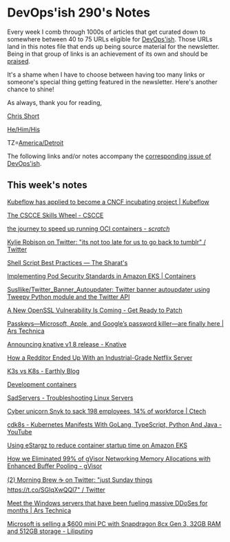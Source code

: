 # DevOps'ish 290's Notes

Every week I comb through 1000s of articles that get curated down to somewhere between 40 to 75 URLs eligible for [DevOps'ish](https://devopsish.com/?utm_campaign=290&utm_source=notes). Those URLs land in this notes file that ends up being source material for the newsletter. Being in that group of links is an achievement of its own and should be [praised](https://devopsish.com/praise/).

It's a shame when I have to choose between having too many links or someone's special thing getting featured in the newsletter. Here's another chance to shine!

As always, thank you for reading,

[Chris Short](https://chrisshort.me/?utm_campaign=290&utm_source=notes)  

[He/Him/His](https://pronoun.is/he?utm_campaign=devopsish&utm_source=290&utm_medium=notes)  

TZ=[America/Detroit](https://github.com/eggert/tz/blob/main/northamerica#L1154?utm_campaign=devopsish&utm_source=290&utm_medium=notes)

The following links and/or notes accompany the [corresponding issue of DevOps'ish](https://devopsish.com/?utm_campaign=290&utm_source=notes).

## This week's notes

[Kubeflow has applied to become a CNCF incubating project | Kubeflow](https://blog.kubeflow.org/kubeflow-applied-cncf-incubating/)

[The CSCCE Skills Wheel - CSCCE](https://www.cscce.org/research/skills-wheel/)

[the journey to speed up running OCI containers - *scratch*](https://www.scrivano.org/posts/2022-10-21-the-journey-to-speed-up-oci-containers/)

[Kylie Robison on Twitter: "its not too late for us to go back to tumblr" / Twitter](https://twitter.com/kyliebytes/status/1585768274939084801?s=12&t=6hICtOSnvcDeouh8RdPLmw)

[Shell Script Best Practices — The Sharat's](https://sharats.me/posts/shell-script-best-practices/)

[Implementing Pod Security Standards in Amazon EKS | Containers](https://aws.amazon.com/blogs/containers/implementing-pod-security-standards-in-amazon-eks/)

[Susllike/Twitter_Banner_Autoupdater: Twitter banner autoupdater using Tweepy Python module and the Twitter API](https://github.com/Susllike/Twitter_Banner_Autoupdater)

[A New OpenSSL Vulnerability Is Coming - Get Ready to Patch](https://blog.sonatype.com/a-new-openssl-vulnerability-is-coming-get-ready-to-patch)

[Passkeys—Microsoft, Apple, and Google’s password killer—are finally here | Ars Technica](https://arstechnica.com/information-technology/2022/10/passkeys-microsoft-apple-and-googles-password-killer-are-finally-here/)

[Announcing knative v1 8 release - Knative](https://knative.dev/blog/releases/announcing-knative-v1-8-release/)

[How a Redditor Ended Up With an Industrial-Grade Netflix Server](https://www.vice.com/en/article/k7bkev/how-a-redditor-ended-up-with-an-industrial-grade-netflix-server)

[K3s vs K8s - Earthly Blog](https://earthly.dev/blog/k3s-and-k8s/)

[Development containers](https://containers.dev/)

[SadServers - Troubleshooting Linux Servers](https://sadservers.com/)

[Cyber unicorn Snyk to sack 198 employees, 14% of workforce | Ctech](https://www.calcalistech.com/ctechnews/article/h1wmnrxnj)

[cdk8s - Kubernetes Manifests With GoLang, TypeScript, Python And Java - YouTube](https://www.youtube.com/watch?v=F2DKtax0NLU)

[Using eStargz to reduce container startup time on Amazon EKS](https://blog.realvarez.com/using-estargz-to-reduce-container-startup-time-on-amazon-eks/)

[How we Eliminated 99% of gVisor Networking Memory Allocations with Enhanced Buffer Pooling - gVisor](https://gvisor.dev/blog/2022/10/24/buffer-pooling/)

[(2) Morning Brew ☕️ on Twitter: "just Sunday things https://t.co/SGlqXwQQl7" / Twitter](https://twitter.com/MorningBrew/status/1584194180837933057)

[Meet the Windows servers that have been fueling massive DDoSes for months | Ars Technica](https://arstechnica.com/information-technology/2022/10/researchers-id-12k-microsoft-servers-that-are-a-ddosers-best-friend/)

[Microsoft is selling a $600 mini PC with Snapdragon 8cx Gen 3, 32GB RAM and 512GB storage - Liliputing](https://liliputing.com/microsoft-is-selling-a-600-mini-pc-with-snapdragon-8cx-gen-3-32gb-ram-and-512gb-storage/)
